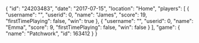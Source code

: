 {
  "id": "24203483",
  "date": "2017-07-15",
  "location": "Home",
  "players": [
    {
      "username": "",
      "userid": 0,
      "name": "James",
      "score": 19,
      "firstTimePlaying": false,
      "win": true
    },
    {
      "username": "",
      "userid": 0,
      "name": "Emma",
      "score": 9,
      "firstTimePlaying": false,
      "win": false
    }
  ],
  "game": {
    "name": "Patchwork",
    "id": 163412
  }
}

